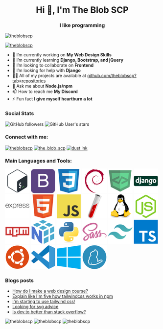 <h1 align="center">Hi 👋, I'm The Blob SCP</h1>

<h3 align="center">I like programming</h3>

![theblobscp](https://komarev.com/ghpvc/?username=theblobscp&label=Profile%20views&color=0e75b6&style=flat)

[![theblobscp](https://github-profile-trophy.vercel.app/?username=theblobscp&theme=discord)](https://github.com/ryo-ma/github-profile-trophy)

*   🔭 I’m currently working on **My Web Design Skills**
*   🌱 I’m currently learning **Django, Bootstrap, and jQuery**
*   👯 I’m looking to collaborate on **Frontend**
*   🤝 I’m looking for help with **Django**
*   👨‍💻 All of my projects are available at [github.com/theblobscp?tab=repositories](https://github.com/theblobscp?tab=repositories)
*   💬 Ask me about **Node.js/npm**
*   📫 How to reach me **My Discord**
*   ⚡ Fun fact **I give myself heartburn a lot**

### Social Stats

![GitHub followers](https://img.shields.io/github/followers/theblobscp?label=Loyal%20Fans&style=social)
![GitHub User's stars](https://img.shields.io/github/stars/theblobscp?label=User%20Stars&style=social)

### Connect with me:


<a href="https://dev.to/theblobscp" target="blank"><img align="center" src="https://cdn.jsdelivr.net/npm/simple-icons@3.0.1/icons/dev-dot-to.svg" alt="theblobscp" height="30" width="40" /></a>
<a href="https://twitter.com/the_blob_scp" target="blank"><img align="center" src="https://raw.githubusercontent.com/rahuldkjain/github-profile-readme-generator/master/src/images/icons/Social/twitter.svg" alt="the_blob_scp" height="30" width="40" /></a>
<a href="https://www.youtube.com/channel/UCZgQEnJgpBoddJ6boMzkcOA" target="blank"><img align="center" src="https://raw.githubusercontent.com/rahuldkjain/github-profile-readme-generator/master/src/images/icons/Social/youtube.svg" alt="dust ink" height="30" width="40" /></a>


### Main Languages and Tools:

[![bash](icons/bash.svg)](https://www.gnu.org/software/bash/) 
[![bootstrap](icons/bootstrap.svg)](https://getbootstrap.com)
[![css](icons/css.svg)](https://www.w3schools.com/css/) 
[![debian](icons/debian.svg)](https://www.debian.org/)
[![devicon](icons/devicon.svg)](https://devicon.dev) 
[![django](icons/django.svg)](https://www.djangoproject.com/)
[![express](icons/express.svg)](https://expressjs.com) 
[![html](icons/html.svg)](https://www.w3.org/html/) 
[![javascript](icons/javascript.svg)](https://developer.mozilla.org/en-US/docs/Web/JavaScript) 
[![jekyll](icons/jekyll.svg)](https://jekyllrb.com/)
[![linux](icons/linux.svg)](https://www.linux.org/)
[![nodejs](icons/nodejs.svg)](https://nodejs.org)
[![npm](icons/npm.svg)](https://npmjs.com)
[![numpy](icons/numpy.svg)](https://numpy.org) 
[![python](icons/python.svg)](https://www.python.org)
[![sass](icons/sass.svg)](https://sass-lang.com)
[![tailwind](icons/tailwind.svg)](https://tailwindcss.com/)
[![typescript](icons/typescript.svg)](https://www.typescriptlang.org/)
[![ubuntu](icons/ubuntu.svg)](https://www.ubuntu.org)
[![vscode](icons/vscode.svg)](https://code.visualstudio.com/)
[![windows](icons/windows.svg)](https://www.microsoft.com/en-us/windows)
[![yarn](icons/yarn.svg)](https://yarnpkg.com)

### Blogs posts

<!-- BLOG-POST-LIST:START -->
- [How do I make a web design course?](https://dev.to/theblobscp/how-do-i-make-a-web-design-course-3id8)
- [Explain like I'm five how tailwindcss works in npm](https://dev.to/theblobscp/explain-like-i-m-five-how-tailwindcss-works-in-npm-4g7f)
- [I'm starting to use tailwind css!](https://dev.to/theblobscp/i-m-starting-to-use-tailwind-css-2nfp)
- [Looking for svg advice](https://dev.to/theblobscp/looking-for-svg-advice-3cn9)
- [Is dev.to better than stack overflow?](https://dev.to/theblobscp/is-dev-to-better-than-stack-overflow-295m)
<!-- BLOG-POST-LIST:END -->

![theblobscp](https://github-readme-stats.vercel.app/api/top-langs?username=theblobscp&show_icons=true&locale=en&layout=compact&theme=vue-dark)
![theblobscp](https://github-readme-stats.vercel.app/api?username=theblobscp&show_icons=true&locale=en&theme=vue-dark) 
![theblobscp](https://github-readme-streak-stats.herokuapp.com/?user=theblobscp&theme=vue-dark)

